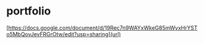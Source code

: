 # portfolio
[https://docs.google.com/document/d/19Rec7n9WAYxWkeG85mWvxHrYSTo5MbQovJevFRGrOtw/edit?usp=sharing](url)
